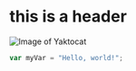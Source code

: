 # this is a header
![Image of Yaktocat](https://octodex.github.com/images/yaktocat.png)

```javascript
var myVar = "Hello, world!";
```

